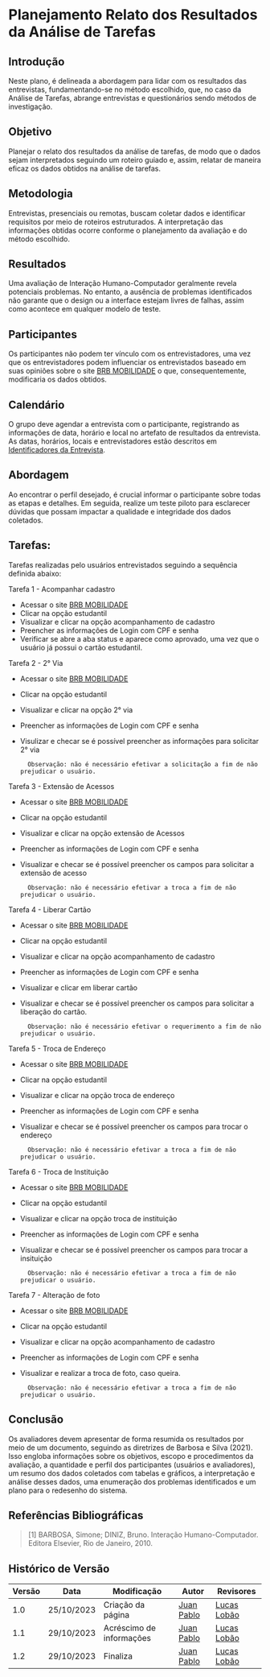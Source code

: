 # Planejamento Relato dos Resultados da Análise de Tarefas

## Introdução
Neste plano, é delineada a abordagem para lidar com os resultados das entrevistas, fundamentando-se no método escolhido, que, no caso da Análise de Tarefas, abrange entrevistas e questionários sendo métodos de investigação.

## Objetivo
Planejar o relato dos resultados da análise de tarefas, de modo que o dados sejam interpretados seguindo um roteiro guiado e, assim, relatar de maneira eficaz os dados obtidos na análise de tarefas.

## Metodologia
Entrevistas, presenciais ou remotas, buscam coletar dados e identificar requisitos por meio de roteiros estruturados. A interpretação das informações obtidas ocorre conforme o planejamento da avaliação e do método escolhido.

## Resultados
Uma avaliação de Interação Humano-Computador geralmente revela potenciais problemas. No entanto, a ausência de problemas identificados não garante que o design ou a interface estejam livres de falhas, assim como acontece em qualquer modelo de teste.
## Participantes
Os participantes não podem ter vínculo com os entrevistadores, uma vez que os entrevistadores podem influenciar os entrevistados baseado em suas opiniões sobre o site <a href="https://mobilidade.brb.com.br">BRB MOBILIDADE</a> o que, consequentemente, modificaria os dados obtidos.


## Calendário 
O grupo deve agendar a entrevista com o participante, registrando as informações de data, horário e local no artefato de resultados da entrevista. As datas, horários, locais e entrevistadores estão descritos em [Identificadores da Entrevista](https://interacao-humano-computador.github.io/2023.2--BRB-Mobilidade/designAvaliacao/PlanejamentoAvaliacaoTare/#i-identificar).

## Abordagem
Ao encontrar o perfil desejado, é crucial informar o participante sobre todas as etapas e detalhes. Em seguida, realize um teste piloto para esclarecer dúvidas que possam impactar a qualidade e integridade dos dados coletados.

## Tarefas:
Tarefas realizadas pelo usuários entrevistados seguindo a sequência definida abaixo:

Tarefa 1 - Acompanhar cadastro

- Acessar o site <a href="https://mobilidade.brb.com.br">BRB MOBILIDADE</a>
- Clicar na opção estudantil
- Visualizar e clicar na opção acompanhamento de cadastro
- Preencher as informações de Login com CPF e senha
- Verificar se abre a aba status e aparece como aprovado, uma vez que o usuário já possui o cartão estudantil.

Tarefa 2 - 2° Via

- Acessar o site <a href="https://mobilidade.brb.com.br">BRB MOBILIDADE</a>
- Clicar na opção estudantil
- Visualizar e clicar na opção 2° via
- Preencher as informações de Login com CPF e senha
- Visulizar e checar se é possível preencher as informações para solicitar 2° via

        Observação: não é necessário efetivar a solicitação a fim de não prejudicar o usuário.

Tarefa 3 - Extensão de Acessos

- Acessar o site <a href="https://mobilidade.brb.com.br">BRB MOBILIDADE</a>
- Clicar na opção estudantil
- Visualizar e clicar na opção extensão de Acessos
- Preencher as informações de Login com CPF e senha
- Visualizar e checar se é possível preencher os campos para solicitar a extensão de acesso

        Observação: não é necessário efetivar a troca a fim de não prejudicar o usuário.

Tarefa 4 - Liberar Cartão

- Acessar o site <a href="https://mobilidade.brb.com.br">BRB MOBILIDADE</a>
- Clicar na opção estudantil
- Visualizar e clicar na opção acompanhamento de cadastro
- Preencher as informações de Login com CPF e senha
- Visualizar e clicar em liberar cartão 
- Visualizar e checar se é possível preencher os campos para solicitar a liberação do cartão.

        Observação: não é necessário efetivar o requerimento a fim de não prejudicar o usuário.


Tarefa 5 - Troca de Endereço

- Acessar o site <a href="https://mobilidade.brb.com.br">BRB MOBILIDADE</a>
- Clicar na opção estudantil
- Visualizar e clicar na opção troca de endereço
- Preencher as informações de Login com CPF e senha
- Visualizar e checar se é possível preencher os campos para trocar o endereço

        Observação: não é necessário efetivar a troca a fim de não prejudicar o usuário.

Tarefa 6 - Troca de Instituição

- Acessar o site <a href="https://mobilidade.brb.com.br">BRB MOBILIDADE</a>
- Clicar na opção estudantil
- Visualizar e clicar na opção troca de instituição
- Preencher as informações de Login com CPF e senha
- Visualizar e checar se é possível preencher os campos para trocar a insituição

        Observação: não é necessário efetivar a troca a fim de não prejudicar o usuário.

Tarefa 7 - Alteração de foto

- Acessar o site <a href="https://mobilidade.brb.com.br">BRB MOBILIDADE</a>
- Clicar na opção estudantil
- Visualizar e clicar na opção acompanhamento de cadastro
- Preencher as informações de Login com CPF e senha
- Visualizar e realizar a troca de foto, caso queira.

        Observação: não é necessário efetivar a troca a fim de não prejudicar o usuário.



## Conclusão
Os avaliadores devem apresentar de forma resumida os resultados por meio de um documento, seguindo as diretrizes de Barbosa e Silva (2021). Isso engloba informações sobre os objetivos, escopo e procedimentos da avaliação, a quantidade e perfil dos participantes (usuários e avaliadores), um resumo dos dados coletados com tabelas e gráficos, a interpretação e análise desses dados, uma enumeração dos problemas identificados e um plano para o redesenho do sistema.


## Referências Bibliográficas

> [1] BARBOSA, Simone; DINIZ, Bruno. Interação Humano-Computador. Editora Elsevier, Rio de Janeiro, 2010.


## Histórico de Versão
| Versão | Data       | Modificação                             | Autor                         | Revisores                         |
| ------ | ---------- | --------------------------------------- | ----------------------------- | ----------------------------- |
|    1.0   |   25/10/2023   |   Criação da página |[Juan Pablo](https://github.com/Juan-Ricarte)|  [Lucas Lobão](https://github.com/lucaslobao-18)|
| 1.1 | 29/10/2023 | Acréscimo de informações | [Juan Pablo](https://github.com/Juan-Ricarte)|  [Lucas Lobão](https://github.com/lucaslobao-18)|
| 1.2 | 29/10/2023 | Finaliza | [Juan Pablo](https://github.com/Juan-Ricarte)|  [Lucas Lobão](https://github.com/lucaslobao-18)|